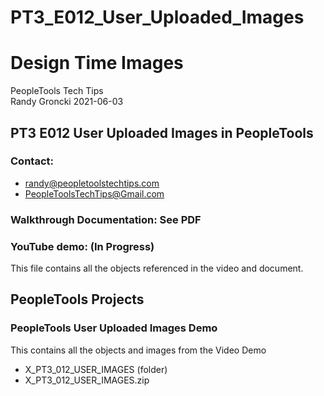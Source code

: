 # PT3_E012_User_Uploaded_Images

# Design Time Images

PeopleTools Tech Tips    
Randy Groncki	2021-06-03

## PT3 E012 User Uploaded Images in PeopleTools

### Contact:  
* randy@peopletoolstechtips.com  
* PeopleToolsTechTips@Gmail.com

### Walkthrough Documentation: See PDF

### YouTube demo: (In Progress)

This file contains all the objects referenced in the video and document.

## PeopleTools Projects  
	
### PeopleTools User Uploaded Images Demo
This contains all the objects and images from the Video Demo 
	
* X_PT3_012_USER_IMAGES (folder)  
* X_PT3_012_USER_IMAGES.zip  
